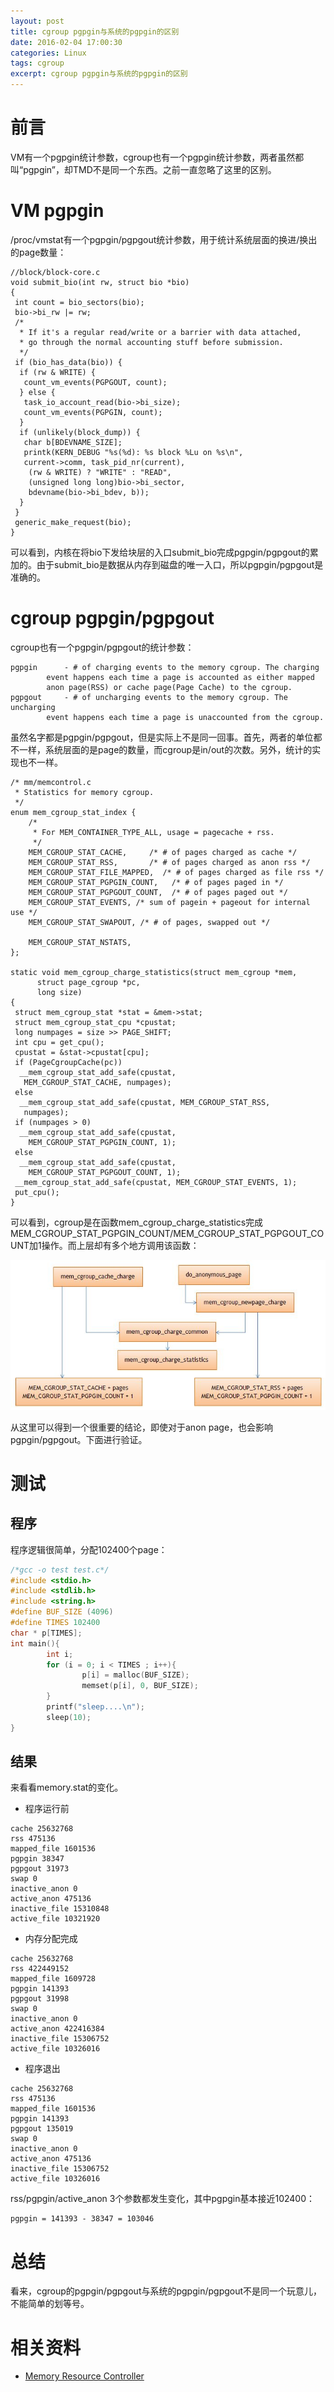 ```yaml
---
layout: post
title: cgroup pgpgin与系统的pgpgin的区别
date: 2016-02-04 17:00:30
categories: Linux
tags: cgroup
excerpt: cgroup pgpgin与系统的pgpgin的区别
---
```


# 前言

VM有一个pgpgin统计参数，cgroup也有一个pgpgin统计参数，两者虽然都叫“pgpgin”，却TMD不是同一个东西。之前一直忽略了这里的区别。

# VM pgpgin

/proc/vmstat有一个pgpgin/pgpgout统计参数，用于统计系统层面的换进/换出的page数量：

```
//block/block-core.c
void submit_bio(int rw, struct bio *bio)
{
 int count = bio_sectors(bio);
 bio->bi_rw |= rw;
 /*
  * If it's a regular read/write or a barrier with data attached,
  * go through the normal accounting stuff before submission.
  */
 if (bio_has_data(bio)) {
  if (rw & WRITE) {
   count_vm_events(PGPGOUT, count);
  } else {
   task_io_account_read(bio->bi_size);
   count_vm_events(PGPGIN, count);
  }
  if (unlikely(block_dump)) {
   char b[BDEVNAME_SIZE];
   printk(KERN_DEBUG "%s(%d): %s block %Lu on %s\n",
   current->comm, task_pid_nr(current),
    (rw & WRITE) ? "WRITE" : "READ",
    (unsigned long long)bio->bi_sector,
    bdevname(bio->bi_bdev, b));
  }
 }
 generic_make_request(bio);
}
```

可以看到，内核在将bio下发给块层的入口submit_bio完成pgpgin/pgpgout的累加的。由于submit_bio是数据从内存到磁盘的唯一入口，所以pgpgin/pgpgout是准确的。


# cgroup pgpgin/pgpgout

cgroup也有一个pgpgin/pgpgout的统计参数：

```
pgpgin		- # of charging events to the memory cgroup. The charging
		event happens each time a page is accounted as either mapped
		anon page(RSS) or cache page(Page Cache) to the cgroup.
pgpgout		- # of uncharging events to the memory cgroup. The uncharging
		event happens each time a page is unaccounted from the cgroup.
```

虽然名字都是pgpgin/pgpgout，但是实际上不是同一回事。首先，两者的单位都不一样，系统层面的是page的数量，而cgroup是in/out的次数。另外，统计的实现也不一样。

```
/* mm/memcontrol.c
 * Statistics for memory cgroup.
 */
enum mem_cgroup_stat_index {
	/*
	 * For MEM_CONTAINER_TYPE_ALL, usage = pagecache + rss.
	 */
	MEM_CGROUP_STAT_CACHE, 	   /* # of pages charged as cache */
	MEM_CGROUP_STAT_RSS,	   /* # of pages charged as anon rss */
	MEM_CGROUP_STAT_FILE_MAPPED,  /* # of pages charged as file rss */
	MEM_CGROUP_STAT_PGPGIN_COUNT,	/* # of pages paged in */
	MEM_CGROUP_STAT_PGPGOUT_COUNT,	/* # of pages paged out */
	MEM_CGROUP_STAT_EVENTS,	/* sum of pagein + pageout for internal use */
	MEM_CGROUP_STAT_SWAPOUT, /* # of pages, swapped out */

	MEM_CGROUP_STAT_NSTATS,
};

static void mem_cgroup_charge_statistics(struct mem_cgroup *mem,
      struct page_cgroup *pc,
      long size)
{
 struct mem_cgroup_stat *stat = &mem->stat;
 struct mem_cgroup_stat_cpu *cpustat;
 long numpages = size >> PAGE_SHIFT;
 int cpu = get_cpu();
 cpustat = &stat->cpustat[cpu];
 if (PageCgroupCache(pc))
  __mem_cgroup_stat_add_safe(cpustat,
   MEM_CGROUP_STAT_CACHE, numpages);
 else
  __mem_cgroup_stat_add_safe(cpustat, MEM_CGROUP_STAT_RSS,
   numpages);
 if (numpages > 0)
  __mem_cgroup_stat_add_safe(cpustat,
    MEM_CGROUP_STAT_PGPGIN_COUNT, 1);
 else
  __mem_cgroup_stat_add_safe(cpustat,
    MEM_CGROUP_STAT_PGPGOUT_COUNT, 1);
 __mem_cgroup_stat_add_safe(cpustat, MEM_CGROUP_STAT_EVENTS, 1);
 put_cpu();
}
```

可以看到，cgroup是在函数mem_cgroup_charge_statistics完成MEM_CGROUP_STAT_PGPGIN_COUNT/MEM_CGROUP_STAT_PGPGOUT_COUNT加1操作。而上层却有多个地方调用该函数：

![](/assets/2016-02-04-cgroup-pgpgin-stat.jpg)

从这里可以得到一个很重要的结论，即使对于anon page，也会影响pgpgin/pgpgout。下面进行验证。

# 测试

## 程序

程序逻辑很简单，分配102400个page：

```c
/*gcc -o test test.c*/
#include <stdio.h>
#include <stdlib.h>
#include <string.h>
#define BUF_SIZE (4096)
#define TIMES 102400
char * p[TIMES];
int main(){
        int i;
        for (i = 0; i < TIMES ; i++){
                p[i] = malloc(BUF_SIZE);
                memset(p[i], 0, BUF_SIZE); 
        }
        printf("sleep....\n");
        sleep(10);
}
```

## 结果

来看看memory.stat的变化。

* 程序运行前

```
cache 25632768
rss 475136
mapped_file 1601536
pgpgin 38347
pgpgout 31973
swap 0
inactive_anon 0
active_anon 475136
inactive_file 15310848
active_file 10321920
```

* 内存分配完成

```
cache 25632768
rss 422449152
mapped_file 1609728
pgpgin 141393
pgpgout 31998
swap 0
inactive_anon 0
active_anon 422416384
inactive_file 15306752
active_file 10326016
```

* 程序退出

```
cache 25632768
rss 475136
mapped_file 1601536
pgpgin 141393
pgpgout 135019
swap 0
inactive_anon 0
active_anon 475136
inactive_file 15306752
active_file 10326016
```

rss/pgpgin/active_anon 3个参数都发生变化，其中pgpgin基本接近102400：

```
pgpgin = 141393 - 38347 = 103046
```

# 总结

看来，cgroup的pgpgin/pgpgout与系统的pgpgin/pgpgout不是同一个玩意儿，不能简单的划等号。

# 相关资料

* [Memory Resource Controller](https://www.kernel.org/doc/Documentation/cgroup-v1/memory.txt)
